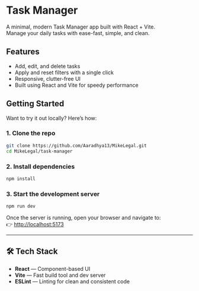 # Task Manager

A minimal, modern Task Manager app built with React + Vite.  
Manage your daily tasks with ease-fast, simple, and clean. 

## Features

- Add, edit, and delete tasks
- Apply and reset filters with a single click
- Responsive, clutter-free UI
- Built using React and Vite for speedy performance

## Getting Started

Want to try it out locally? Here’s how:

### 1. Clone the repo

```bash
git clone https://github.com/Aaradhya13/MikeLegal.git
cd MikeLegal/task-manager
```

### 2. Install dependencies

```bash
npm install
```

### 3. Start the development server

```bash
npm run dev
```

Once the server is running, open your browser and navigate to:  
👉 [http://localhost:5173](http://localhost:5173)

---

## 🛠️ Tech Stack

- **React** — Component-based UI  
- **Vite** — Fast build tool and dev server  
- **ESLint** — Linting for clean and consistent code  

